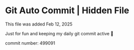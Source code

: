 # Git Auto Commit | Hidden File

This file was added Feb 12, 2025

Just for fun and keeping my daily git commit active 🤪

commit number: 499091
